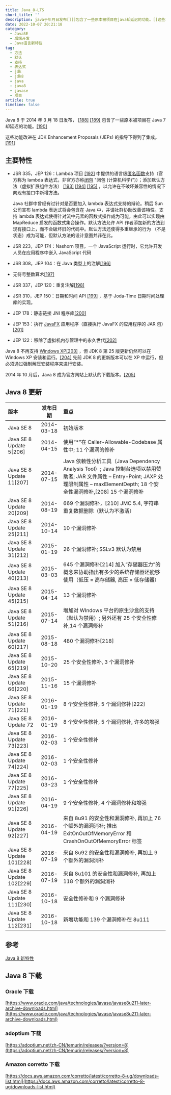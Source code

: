 ```yaml
---
title: Java_8-LTS
short_title: ''
description: java于年月日发布[][]包含了一些原本被项目在java却延迟的功能。[]这些功能改进在jdkenhancementproposals(jeps)的指导下得到了集成。[]主要特性jsrjep_lambda项目[]中提供的语言级匿名函数支持（官方称为lambda表达式非官方亦称闭包)）_添加默认方法（虚拟扩展组件方法）[][][]以允许在不破坏兼容性的情况下向现有接口中新增方法。java社群中曾经有过针对是否要加入lambda表达式支持的辩论。稍后sun公司宣布lambda表达式将会包含在java中并请社
date: 2022-10-07 20:21:18
category:
  - JavaSE
  - 后端开发
  - Java语言新特性
tag:
  - 方法
  - 默认
  - 支持
  - 表达式
  - jdk
  - jdk8
  - java
  - java8
  - javase
  - 项目
article: true
timeline: false
---
```

Java 8 于 2014 年 3 月 18 日发布， [[188]](https://zh.wikipedia.org/zh-cn/Java%E7%89%88%E6%9C%AC%E6%AD%B7%E5%8F%B2#cite_note-Java_8-188) [[189]](https://zh.wikipedia.org/zh-cn/Java%E7%89%88%E6%9C%AC%E6%AD%B7%E5%8F%B2#cite_note-189) 包含了一些原本被项目在 Java 7 却延迟的功能。[[190]](https://zh.wikipedia.org/zh-cn/Java%E7%89%88%E6%9C%AC%E6%AD%B7%E5%8F%B2#cite_note-190)

这些功能改进在 JDK Enhancement Proposals (JEPs) 的指导下得到了集成。[[191]](https://zh.wikipedia.org/zh-cn/Java%E7%89%88%E6%9C%AC%E6%AD%B7%E5%8F%B2#cite_note-191)

## 主要特性

* JSR 335，JEP 126：Lambda 项目 [[192]](https://zh.wikipedia.org/zh-cn/Java%E7%89%88%E6%9C%AC%E6%AD%B7%E5%8F%B2#cite_note-192) 中提供的语言级[匿名函数](https://zh.wikipedia.org/wiki/%E5%8C%BF%E5%90%8D%E5%87%BD%E6%95%B0 "匿名函数")支持（官方称为 lambda 表达式，非官方亦称[闭包](https://zh.wikipedia.org/wiki/%E9%97%AD%E5%8C%85_(%E8%AE%A1%E7%AE%97%E6%9C%BA%E7%A7%91%E5%AD%A6)) "闭包 (计算机科学)")）；添加默认方法（虚拟扩展组件方法） [[193]](https://zh.wikipedia.org/zh-cn/Java%E7%89%88%E6%9C%AC%E6%AD%B7%E5%8F%B2#cite_note-goetz_interface_evolution-193)  [[194]](https://zh.wikipedia.org/zh-cn/Java%E7%89%88%E6%9C%AC%E6%AD%B7%E5%8F%B2#cite_note-194) [[195]](https://zh.wikipedia.org/zh-cn/Java%E7%89%88%E6%9C%AC%E6%AD%B7%E5%8F%B2#cite_note-195) ，以允许在不破坏兼容性的情况下向现有接口中新增方法。

  Java 社群中曾经有过针对是否要加入 lambda 表达式支持的辩论。稍后 Sun 公司宣布 lambda 表达式将会包含在 Java 中，并请社群协助改善该特性。支持 lambda 表达式使得针对流中元素的函数式操作成为可能，由此可以实现由 MapReduce 启发的函数式集合操作。默认方法允许 API 作者添加新的方法到现有接口上，而不会破坏旧的代码中。默认方法还使得多重继承的行为 （不是状态）成为可能，但默认方法的设计意图并非在此。
* JSR 223，JEP 174：Nashorn 项目，一个 JavaScript 运行时，它允许开发人员在应用程序中嵌入 JavaScript 代码
* JSR 308，JEP 104：在 Java 类型上的注解[[196]](https://zh.wikipedia.org/zh-cn/Java%E7%89%88%E6%9C%AC%E6%AD%B7%E5%8F%B2#cite_note-196)
* 无符号整数算术[[197]](https://zh.wikipedia.org/zh-cn/Java%E7%89%88%E6%9C%AC%E6%AD%B7%E5%8F%B2#cite_note-197)
* JSR 337，JEP 120：重复注解[[198]](https://zh.wikipedia.org/zh-cn/Java%E7%89%88%E6%9C%AC%E6%AD%B7%E5%8F%B2#cite_note-198)
* JSR 310，JEP 150：日期和时间 API [[199]](https://zh.wikipedia.org/zh-cn/Java%E7%89%88%E6%9C%AC%E6%AD%B7%E5%8F%B2#cite_note-199) ，基于 Joda-Time 日期时间处理库的实现。
* JEP 178：静态链接 JNI 程序库[[200]](https://zh.wikipedia.org/zh-cn/Java%E7%89%88%E6%9C%AC%E6%AD%B7%E5%8F%B2#cite_note-200)
* JEP 153：执行 [JavaFX](https://zh.wikipedia.org/wiki/JavaFX "JavaFX") 应用程序（直接执行 JavaFX 的应用程序的 JAR 包）[[201]](https://zh.wikipedia.org/zh-cn/Java%E7%89%88%E6%9C%AC%E6%AD%B7%E5%8F%B2#cite_note-201)
* JEP 122：移除了虚拟机内存管理中的永久世代[[202]](https://zh.wikipedia.org/zh-cn/Java%E7%89%88%E6%9C%AC%E6%AD%B7%E5%8F%B2#cite_note-202)

Java 8 不再支持 [Windows XP[203]](https://zh.wikipedia.org/wiki/Windows_XP "Windows XP") ，但 JDK 8 第 25 版更新仍然可以在 Windows XP 安装和运行。[[204]](https://zh.wikipedia.org/zh-cn/Java%E7%89%88%E6%9C%AC%E6%AD%B7%E5%8F%B2#cite_note-204) 先前 JDK 8 的更新版本可以在 XP 中运行，但必须通过强制解压安装程序来进行安装。

2014 年 10 月后，Java 8 成为官方网站上默认的下载版本。[[205]](https://zh.wikipedia.org/zh-cn/Java%E7%89%88%E6%9C%AC%E6%AD%B7%E5%8F%B2#cite_note-205)

## Java 8 更新

|版本|发布日期|重点|
| :------------------------| :--------: | :--------------------------------------------------------------------------------------------------------------------------------------------------------------------------------------------|
|Java SE 8|2014-03-18|初始版本|
|Java SE 8 Update 5[206]|2014-04-15|使用“*”在 Caller-Allowable-Codebase 属性中; 11 个漏洞的修补|
|Java SE 8 Update 11[207]|2014-07-15|Java 依赖性分析工具（Java Dependency Analysis Tool）; Java 控制台选项以禁用赞助者; JAR 文件属性 – Entry-Point; JAXP 处理限制属性 – maxElementDepth; 18 个安全性漏洞修补,[208] 15 个漏洞修补|
|Java SE 8 Update 20[209]|2014-08-19|669 个漏洞修补，[210] JMC 5.4, 字符串重复数据删除（默认为不激活）|
|Java SE 8 Update 25[211]|2014-10-14|10 个漏洞修补|
|Java SE 8 Update 31[212]|2015-01-19|26 个漏洞修补; SSLv3 默认为禁用|
|Java SE 8 Update 40[213]|2015-03-03|645 个漏洞修补[214] 加入“存储器压力”的概念来协助指出有多少的系统存储器还能够使用（低压 = 高存储器, 高压 = 低存储器）|
|Java SE 8 Update 45[215]|2015-04-14|13 个漏洞修补|
|Java SE 8 Update 51[216]|2015-07-14|增加对 WIndows 平台的原生沙盒的支持（默认为禁用）; 另外还有 25 个安全性修补,14 个漏洞修补|
|Java SE 8 Update 60[217]|2015-08-18|480 个漏洞修补[218]|
|Java SE 8 Update 65[219]|2015-10-20|25 个安全性修补, 3 个漏洞修补|
|Java SE 8 Update 66[220]|2015-11-16|15 个漏洞修补|
|Java SE 8 Update 71[221]|2016-01-19|8 个安全性修补, 5 个漏洞修补[222]|
|Java SE 8 Update 72|2016-01-19|8 个安全性修补, 5 个漏洞修补, 许多的增强|
|Java SE 8 Update 73[223]|2016-02-03|1 个安全性修补|
|Java SE 8 Update 74[224]|2016-02-03|1 个安全性修补|
|Java SE 8 Update 77[225]|2016-03-23|1 个安全性修补|
|Java SE 8 Update 91[226]|2016-04-19|9 个安全性修补, 4 个漏洞修补和增强|
|Java SE 8 Update 92[227]|2016-04-19|来自 8u91 的安全性和漏洞修补, 再加上 76 个额外的漏洞消补; 推出 ExitOnOutOfMemoryError 和 CrashOnOutOfMemoryError 标签|
|Java SE 8 Update 101[228]|2016-07-19|来自 8u92 的安全性和漏洞修补, 再加上 9 个额外的漏洞消补|
|Java SE 8 Update 102[229]|2016-07-19|来自 8u101 的安全性和漏洞修补, 再加上 118 个额外的漏洞消补|
|Java SE 8 Update 111[230]|2016-10-18|安全性修补和 9 个漏洞修补|
|Java SE 8 Update 112[231]|2016-10-18|新增功能和 139 个漏洞修补在 8u111|

## 参考

[Java 8 新特性](https://www.wdbyte.com/java8/comparator/)

## Java 8 下载

### Oracle 下载

[https://www.oracle.com/java/technologies/javase/javase8u211-later-archive-downloads.html](https://www.oracle.com/java/technologies/javase/javase8u211-later-archive-downloads.html)

### adoptium 下载

[https://adoptium.net/zh-CN/temurin/releases/?version=8](https://adoptium.net/zh-CN/temurin/releases/?version=8)

### Amazon corretto 下载

[https://docs.aws.amazon.com/corretto/latest/corretto-8-ug/downloads-list.html](https://docs.aws.amazon.com/corretto/latest/corretto-8-ug/downloads-list.html)

‍